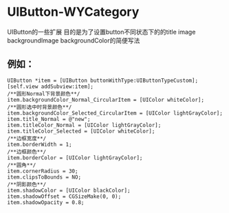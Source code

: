 # UIButton-WYCategory
UIButton的一些扩展
目的是为了设置button不同状态下的的title image backgroundImage backgroundColor的简便写法
##  例如：
    UIButton *item = [UIButton buttonWithType:UIButtonTypeCustom];
    [self.view addSubview:item];
    /**圆形Normal下背景颜色**/
    item.backgroundColor_Normal_CircularItem = [UIColor whiteColor];
    /**圆形选中时背景颜色**/
    item.backgroundColor_Selected_CircularItem = [UIColor lightGrayColor];
    item.title_Normal = @"new";
    item.titleColor_Normal = [UIColor lightGrayColor];
    item.titleColor_Selected = [UIColor whiteColor];
    /**边框宽度**/
    item.borderWidth = 1;
    /**边框颜色**/
    item.borderColor = [UIColor lightGrayColor];
    /**圆角**/
    item.cornerRadius = 30;
    item.clipsToBounds = NO;
    /**阴影颜色**/
    item.shadowColor = [UIColor blackColor];
    item.shadowOffset = CGSizeMake(0, 0);
    item.shadowOpacity = 0.8;
    
